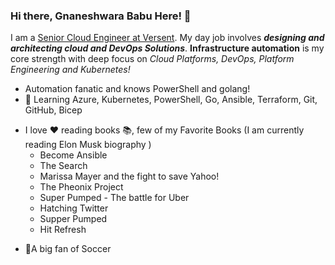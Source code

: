 ### Hi there, Gnaneshwara Babu Here! 👋

<!--
**code2gnana/code2gnana** is a ✨ _special_ ✨ repository because its `README.md` (this file) appears on your GitHub profile.
-->
I am a [Senior Cloud Engineer at Versent](https://www.linkedin.com/in/gnaneshwara-babu/). My day job involves ***designing and architecting cloud and DevOps Solutions***. **Infrastructure automation** is my core strength with deep focus on *Cloud Platforms, DevOps, Platform Engineering and Kubernetes!*

- Automation fanatic and knows PowerShell and golang!
- 🌻 Learning Azure, Kubernetes, PowerShell, Go, Ansible, Terraform, Git, GitHub, Bicep
* I love :heart: reading books 📚, few of my Favorite Books (I am currently reading Elon Musk biography )
  * Become Ansible
  * The Search
  * Marissa Mayer and the fight to save Yahoo!
  * The Pheonix Project
  * Super Pumped - The battle for Uber
  * Hatching Twitter
  * Supper Pumped
  * Hit Refresh


- 🏅A big fan of Soccer

<!--- 🔭 I’m currently working on ...
- 🌱 I’m currently learning ...
- 👯 I’m looking to collaborate on ...
- 🤔 I’m looking for help with ...
- 💬 Ask me about ...
- 📫 How to reach me: ...
- 😄 Pronouns: ...
- ⚡ Fun fact: ...
-->
